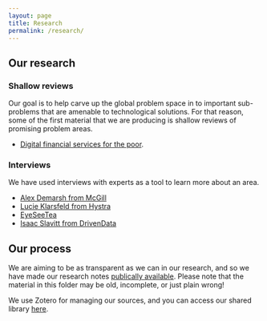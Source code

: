 ```yaml
---
layout: page
title: Research
permalink: /research/
---
```


## Our research 

### Shallow reviews

Our goal is to help carve up the global problem space in to important sub-problems that are amenable to technological solutions. For that reason, some of the first material that we are producing is shallow reviews of promising problem areas.

- [Digital financial services for the poor](/blog/2016/01/04/digital-financial-services-for-the-poor-shallow-overview).

### Interviews

We have used interviews with experts as a tool to learn more about an area.

- [Alex Demarsh from McGill](/blog/2016/06/11/interview-with-alex-demarsh)
- [Lucie Klarsfeld from Hystra](/blog/2016/05/21/interview-with-hystra)
- [EyeSeeTea](/blog/2016/05/30/interview-with-eyeseetea)
- [Isaac Slavitt from DrivenData](/blog/2016/05/15/interview-with-drivendata)

## Our process

We are aiming to be as transparent as we can in our research, and so we have made our research notes [publically available](https://drive.google.com/drive/u/0/folders/0B6jJhbNzdSRccExYV2xSZ2h3bUU). Please note that the material in this folder may be old, incomplete, or just plain wrong!

We use Zotero for managing our sources, and you can access our shared library [here](https://www.zotero.org/groups/goodtechnologyproject/items).
